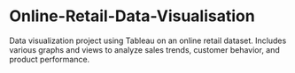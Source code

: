 # Online-Retail-Data-Visualisation
Data visualization project using Tableau on an online retail dataset. Includes various graphs and views to analyze sales trends, customer behavior, and product performance.

